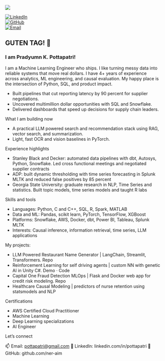 ![](https://komarev.com/ghpvc/?username=ner-aim)

[![LinkedIn](https://img.shields.io/badge/LinkedIn-Pottapatri-blue?logo=linkedin&logoColor=white)](https://linkedin.com/in/pottapatri)  
[![GitHub](https://img.shields.io/badge/GitHub-ner--aim-black?logo=github)](https://github.com/ner-aim)  
[![Email](https://img.shields.io/badge/Email-pottapatri%40gmail.com-red?logo=gmail&logoColor=white)](mailto:pottapatri@gmail.com)  

## GUTEN TAG! 👋
### I am Pradyumn K. Pottapatri!

I am a Machine Learning Engineer who ships. I like turning messy data into reliable systems that move real dollars. I have 4+ years of experience across analytics, ML engineering, and causal evaluation. My happy place is the intersection of Python, SQL, and product impact.

- Built pipelines that cut reporting latency by 90 percent for supplier negotiations.
- Uncovered multimillion dollar opportunities with SQL and Snowflake.
- Delivered dashboards that speed up decisions for supply chain leaders.

What I am building now
- A practical LLM powered search and recommendation stack using RAG, vector search, and summarization.
- Light, fast OCR and vision baselines in PyTorch.

Experience highlights

- Stanley Black and Decker: automated data pipelines with dbt, Autosys, Python, Snowflake. Led cross functional meetings and negotiated supplier contracts
- ADP: built dynamic thresholding with time series forecasting in Splunk MLTK and reduced false positives by 85 percent
- Georgia State University: graduate research in NLP, Time Series and statistics. Built topic models, time series models and taught R labs

Skills and tools

- Languages: Python, C and C++, SQL, R, Spark, MATLAB
- Data and ML: Pandas, scikit learn, PyTorch, TensorFlow, XGBoost
- Platforms: Snowflake, AWS, Docker, dbt, Power BI, Tableau, Splunk MLTK
- Interests: Causal inference, information retrieval, time series, LLM applications

My projects:

- LLM Powered Restaurant Name Generator | LangChain, Streamlit, Transformers. Repo
- Reinforcement Learning for self driving agents | custom NN with genetic AI in Unity C#. Demo · Code
- Capital One Fraud Detection MLOps | Flask and Docker web app for credit risk modeling. Repo
- Healthcare Causal Modeling | predictors of nurse retention using statsmodels and NLP

Certifications

- AWS Certified Cloud Practitioner
- Machine Learning
- Deep Learning specializations
- AI Engineer

Let’s connect

📫 Email: pottapatri@gmail.com 
💼 LinkedIn: linkedin.com/in/pottapatri 
🧰 GitHub: github.com/ner-aim
